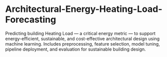 # Architectural-Energy-Heating-Load-Forecasting
Predicting building Heating Load — a critical energy metric — to support energy-efficient, sustainable, and cost-effective architectural design using machine learning.  Includes preprocessing, feature selection, model tuning, pipeline deployment, and evaluation for sustainable building design.
